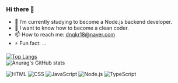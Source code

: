 ### Hi there 👋

- 🌱 I’m currently studying to become a Node.js backend developer.
- 🤔 I want to know how to become a clean coder.
- 📫 How to reach me: dnqkr18@naver.com
- ⚡ Fun fact: ...



[![Top Langs](https://github-readme-stats.vercel.app/api/top-langs/?username=anuraghazra&layout=compact)](https://github.com/anuraghazra/github-readme-stats)
<br />
![Anurag's GitHub stats](https://github-readme-stats.vercel.app/api?username=wdevelope&show_icons=true&theme=radical) 

 ![HTML](https://img.shields.io/badge/-HTML-orange) 
 ![CSS](https://img.shields.io/badge/-CSS-blue)
 ![JavaScript](https://img.shields.io/badge/-JavaScript-yellow)
 ![Node.js](https://img.shields.io/badge/-Node.js-green)
 ![TypeScript](https://img.shields.io/badge/-TypeScript-blue)
